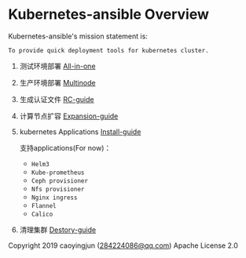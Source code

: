 # Kubernetes-ansible Overview

Kubernetes-ansible's mission statement is:

    To provide quick deployment tools for kubernetes cluster.

1. 测试环境部署 [All-in-one](doc/source/install/all-in-one.md)

2. 生产环境部署 [Multinode](doc/source/install/multinode.md)

3. 生成认证文件 [RC-guide](doc/source/install/admin-k8src.md)

4. 计算节点扩容 [Expansion-guide](doc/source/install/expansion.md)

5. kubernetes Applications [Install-guide](doc/source/apply/install-guide.md)

    支持applications(For now)：
    - `Helm3`
    - `Kube-prometheus`
    - `Ceph provisioner`
    - `Nfs provisioner`
    - `Nginx ingress`
    - `Flannel`
    - `Calico`

6. 清理集群 [Destory-guide](doc/source/install/destroy.md)

Copyright 2019 caoyingjun (284224086@qq.com) Apache License 2.0
